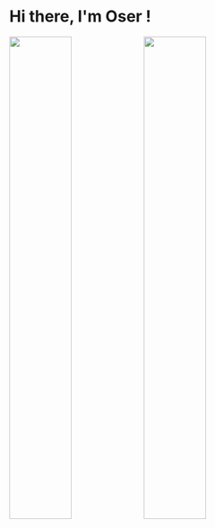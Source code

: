 # Hi there, I'm Oser ! 

<img align="left" width="47%" src = "https://github-readme-stats.vercel.app/api?username=oserjs&show_icons=true&theme=tokyonight" />
<img align="left" width="47%" src = "https://github-readme-stats.vercel.app/api/top-langs/?username=f4sal4&layout=compact" /> 
